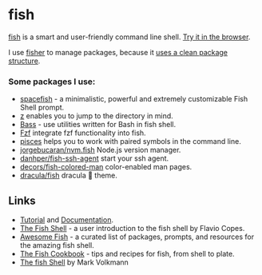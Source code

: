# fish

[fish](https://fishshell.com/) is a smart and user-friendly command line shell. [Try it in the browser](https://rootnroll.com/d/fish-shell/).

I use [fisher](https://github.com/jorgebucaran/fisher) to manage packages, because it [uses a clean package structure](https://github.com/jorgebucaran/fisher/issues/481).

### Some packages I use:

* [spacefish](https://github.com/matchai/spacefish) - a minimalistic, powerful and extremely customizable Fish Shell prompt.
* [z](https://github.com/jethrokuan/z) enables you to jump to the directory in mind.
* [Bass](https://github.com/edc/bass) - use utilities written for Bash in fish shell.
* [Fzf](https://github.com/jethrokuan/fzf) integrate fzf functionality into fish.
* [pisces](https://github.com/laughedelic/pisces) helps you to work with paired symbols in the command line.
* [jorgebucaran/nvm.fish](https://github.com/jorgebucaran/nvm.fish) Node.js version manager.
* [danhper/fish-ssh-agent](https://github.com/danhper/fish-ssh-agent) start your ssh agent.
* [decors/fish-colored-man](https://github.com/decors/fish-colored-man) color-enabled man pages.
* [dracula/fish](https://github.com/dracula/fish) dracula 🧛 theme.

## Links

* [Tutorial](https://fishshell.com/docs/current/tutorial.html) and [Documentation](https://fishshell.com/docs/current/index.html).
* [The Fish Shell](https://flaviocopes.com/fish-shell/) - a user introduction to the fish shell by Flavio Copes.
* [Awesome Fish](https://github.com/jorgebucaran/awesome-fish) - a curated list of packages, prompts, and resources for the amazing fish shell.
* [The Fish Cookbook](https://github.com/jorgebucaran/fish-cookbook) - tips and recipes for fish, from shell to plate.
* [The fish Shell](https://mvolkmann.github.io/fish-article/) by Mark Volkmann

